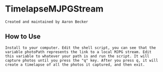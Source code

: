 # TimelapseMJPGStream
    Created and maintained by Aaron Becker
## How to Use
    Install to your computer. Edit the shell script, you can see that the variable photoPath represents the link to a local MJPG stream. Edit this variable to whatever your path is and run the script. It will capture photos until you press the "q" key. After you press q, it will create a timelapse of all the photos it captured, and then exit.